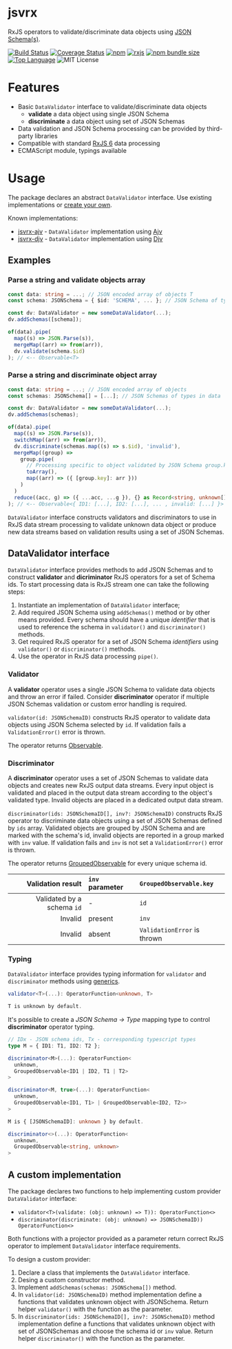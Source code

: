 # jsvrx

RxJS operators to validate/discriminate data objects using [JSON Schema(s)](https://json-schema.org/).

[![Build Status](https://travis-ci.com/Gadicuz/jsvrx.svg?branch=master)](https://travis-ci.com/Gadicuz/jsvrx)
[![Coverage Status](https://coveralls.io/repos/github/Gadicuz/jsvrx/badge.svg?branch=master)](https://coveralls.io/github/Gadicuz/jsvrx?branch=master)
[![npm](https://img.shields.io/npm/v/jsvrx)](https://www.npmjs.com/package/jsvrx)
[![rxjs](https://img.shields.io/github/package-json/dependency-version/gadicuz/jsvrx/dev/rxjs)](https://www.npmjs.com/package/rxjs)
[![npm bundle size](https://img.shields.io/bundlephobia/min/jsvrx)](https://bundlephobia.com/result?p=jsvrx)
[![Top Language](https://img.shields.io/github/languages/top/gadicuz/jsvrx)](https://github.com/gadicuz/jsvrx)
![MIT License](https://img.shields.io/npm/l/jsvrx)


# Features

* Basic `DataValidator` interface to validate/discriminate data objects
  * __validate__ a data object using single JSON Schema
  * __discriminate__ a data object using set of JSON Schemas
* Data validation and JSON Schema processing can be provided by third-party libraries
* Compatible with standard [RxJS 6](https://github.com/ReactiveX/rxjs/tree/6.x) data processing
* ECMAScript module, typings available

# Usage

The package declares an abstract `DataValidator` interface. Use existing implementations or [create your own](#a-custom-implementation).

Known implementations:
* [jsvrx-ajv](../jsvrx-ajv/README.md) - `DataValidator` implementation using [Ajv](https://ajv.js.org/)
* [jsvrx-djv](../jsvrx-djv/README.md) - `DataValidator` implementation using [Djv](https://cli-in-ts.dev/djv/)


## Examples

### Parse a string and validate objects array

```typescript
const data: string = ...; // JSON encoded array of objects T
const schema: JSONSchema = { $id: 'SCHEMA', ... }; // JSON Schema of type T

const dv: DataValidator = new someDataValidator(...);
dv.addSchemas([schema]);

of(data).pipe(
  map((s) => JSON.Parse(s)),
  mergeMap((arr) => from(arr)),
  dv.validate(schema.$id)
); // <-- Observable<T>
```

### Parse a string and discriminate object array

```typescript
const data: string = ...; // JSON encoded array of objects
const schemas: JSONSchema[] = [...]; // JSON Schemas of types in data

const dv: DataValidator = new someDataValidator(...);
dv.addSchemas(schemas);

of(data).pipe(
  map((s) => JSON.Parse(s)),
  switchMap((arr) => from(arr)),
  dv.discriminate(schemas.map((s) => s.$id), 'invalid'),
  mergeMap((group) => 
    group.pipe(
      // Processing specific to object validated by JSON Schema group.key
      toArray(),
      map((arr) => ({ [group.key]: arr }))
    )
  )
  reduce((acc, g) => ({ ...acc, ...g }), {} as Record<string, unknown[]>)
); // <-- Observable<{ ID1: [...], ID2: [...], ... , invalid: [...] }>
```

`DataValidator` interface constructs validators and discriminators to use in RxJS data stream processing to validate unknown data object or produce new data streams based on validation results using a set of JSON Schemas.

## DataValidator interface

`DataValidator` interface provides methods to add JSON Schemas and to construct __validator__ and __dicriminator__ RxJS operators for a set of Schema ids. To start processing data is RxJS stream one can take the following steps:
1. Instantiate an implementation of `DataValidator` interface;
2. Add required JSON Schema using `addSchemas()` method or by other means provided. Every schema should have a unique _identifier_ that is used to reference the schema in `validator()` and `discriminator()` methods.
3. Get required RxJS operator for a set of JSON Schema _identifiers_ using `validator()` or `discriminator()` methods.
4. Use the operator in RxJS data processing `pipe()`.

### Validator

A __validator__ operator uses a single JSON Schema to validate data objects and throw an error if failed. Consider __discriminator__ operator if multiple JSON Schemas validation or custom error handling is required.

`validator(id: JSONSchemaID)` constructs RxJS operator to validate data objects using JSON Schema selected by `id`. If validation fails a `ValidationError()` error is thrown.

The operator returns [Observable](https://rxjs.dev/api/index/class/Observable). 

### Discriminator

A __discriminator__ operator uses a set of JSON Schemas to validate data objects and creates new RxJS output data streams. Every input object is validated and placed in the output data stream according to the object's validated type. Invalid objects are placed in a dedicated output data stream.

`discriminator(ids: JSONSchemaID[], inv?: JSONSchemaID)` constructs RxJS operator to discriminate data objects using a set of JSON Schemas defined by `ids` array. Validated objects are grouped by JSON Schema and are marked with the schema's id, invalid objects are reported in a group marked with `inv` value. If validation fails and `inv` is not set a `ValidationError()` error is thrown.

The operator returns [GroupedObservable](https://rxjs.dev/api/index/class/GroupedObservable) for every unique schema id.

| Validation result | `inv` parameter | `GroupedObservable.key` |
| ---: | :--- | :--- |
| Validated by a schema `id` | - | `id` |
| Invalid | present | `inv` |
| Invalid | absent  | `ValidationError` is thrown |

### Typing

`DataValidator` interface provides typing information for `validator` and `discriminator` methods using [generics](https://www.typescriptlang.org/docs/handbook/generics.html).

```typescript
validator<T>(...): OperatorFunction<unknown, T>

T is unknown by default.
```

It's possible to create a _JSON Schema -> Type_ mapping type to control __discriminator__ operator typing.

```typescript
// IDx - JSON schema ids, Tx - corresponding typescript types
type M = { ID1: T1, ID2: T2 }; 

discriminator<M>(...): OperatorFunction<
  unknown, 
  GroupedObservable<ID1 | ID2, T1 | T2>
>

discriminator<M, true>(...): OperatorFunction<
  unknown,
  GroupedObservable<ID1, T1> | GroupedObservable<ID2, T2>>
>

M is { [JSONSchemaID]: unknown } by default.

discriminator<>(...): OperatorFunction<
  unknown, 
  GroupedObservable<string, unknown>
>
```

## A custom implementation

The package declares two functions to help implementing custom provider `DataValidator` interface:
* `validator<T>(validate: (obj: unknown) => T)): OperatorFunction<>`
* `discriminator(discriminate: (obj: unknown) => JSONSchemaID)) OperatorFunction<>`

Both functions with a projector provided as a parameter return correct RxJS operator to implement `DataValidator` interface requirements.

To design a custom provider:
1. Declare a class that implements the `DataValidator` interface.
2. Desing a custom constructor method.
3. Implement `addSchemas(schemas: JSONSchema[])` method.
4. In `validator(id: JSONSchemaID)` method implementation define a functions that validates unknown object with JSONSchema. Return helper `validator()` with the function as the parameter.
5. In `discriminator(ids: JSONSchemaID[], inv?: JSONSchemaID)` method implementation define a functions that validates unknown object with set of JSONSchemas and choose the schema id or `inv` value. Return helper `discriminator()` with the function as the parameter.

